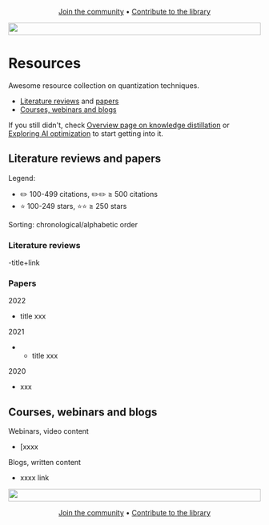 <p align="center">
  <a href="https://discord.gg/RbeQMu886J">Join the community</a> •
  <a href="https://github.com/nebuly-ai/learning-AI-optimization#contribute">Contribute to the library</a>
</p>


<img height="25" width="100%" src="https://user-images.githubusercontent.com/83510798/171454644-d4b980bc-15ab-4a31-847c-75c36c5bd96b.png">


# Resources

Awesome resource collection on quantization techniques.

- <a href="#literature-reviews">Literature reviews</a> and <a href="#papers">papers</a>
- <a href="#courses-webinars-and-blogs">Courses, webinars and blogs</a>

If you still didn't, check [Overview page on knowledge distillation](https://github.com/nebuly-ai/exploring-AI-optimization/blob/main/knowledge_distillation_overview.md) or [Exploring AI optimization](https://github.com/nebuly-ai/exploring-AI-optimization) to start getting into it. 



## Literature reviews and papers
Legend: 
- ✏️  100-499 citations, ✏️✏️ $\geq$ 500 citations
- ⭐  100-249 stars, ⭐⭐ $\geq$ 250 stars

Sorting: chronological/alphabetic order
<br> 

### Literature reviews

-title+link

### Papers
2022
- title xxx


2021
- - title xxx 

2020
- xxx

## Courses, webinars and blogs

Webinars, video content
- [xxxx

Blogs, written content
- xxxx link


<img height="25" width="100%" src="https://user-images.githubusercontent.com/83510798/171454644-d4b980bc-15ab-4a31-847c-75c36c5bd96b.png">

<p align="center">
  <a href="https://discord.gg/RbeQMu886J">Join the community</a> •
  <a href="https://github.com/nebuly-ai/learning-AI-optimization#contribute">Contribute to the library</a>
</p>
